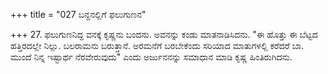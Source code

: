 +++
title = "027 ಬನ್ದನಲ್ಲಿಗೆ ಫಲುಗುಣನ"

+++
27. ಫಲುಗುಣನಿದ್ದ ವನಕ್ಕೆ ಕೃಷ್ಣನು ಬಂದನು. ಅವನನ್ನು ಕಂಡು ಮಾತನಾಡಿಸಿದನು. "ಈ ಹೊತ್ತು ಈ ಬೆಟ್ಟದ ಹತ್ತಿರದಲ್ಲೇ ನಿಲ್ಲು. ಬಲರಾಮನು ಬರುತ್ತಾನೆ. ಅರಮನೆಗೆ ಬರಬೇಕೆಂದು ಸರಿಯಾದ ಮಾತುಗಳಲ್ಲಿ ಕರೆದರೆ ಬಾ. ಮುಂದೆ ನಿನ್ನ ಇಷ್ಟಾರ್ಥ ನೆರವೇರುವುದು" ಎಂದು ಅರ್ಜುನನನ್ನು ಸಮಾಧಾನ ಮಾಡಿ ಕೃಷ್ಣ ಹಿಂತಿರುಗಿದನು.